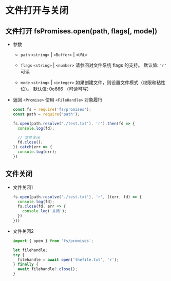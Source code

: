 # 文件打开与关闭

## 文件打开 fsPromises.open(path, flags[, mode])

+ 参数

  + `path` `<string>` | `<Buffer>` | `<URL>`

  + `flags` `<string>` | `<number>` 请参阅对文件系统 flags 的支持。 默认值: `'r'` 可读

  + `mode` `<string>` | `<integer>` 如果创建文件，则设置文件模式（权限和粘性位）。 默认值: 0o666 （可读可写）

+ 返回  `<Promise>` 使用 `<FileHandle>` 对象履行

  ```js
  const fs = require('fs/promises');
  const path = require('path');

  fs.open(path.resolve('./test.txt'), 'r').then(fd => {
    console.log(fd);

    // 文件关闭
    fd.close();
  }).catch(err => {
    console.log(err);
  })
  ```

## 文件关闭

+ 文件关闭1

  ```js
  fs.open(path.resolve('./test.txt'), 'r', ((err, fd) => {
    console.log(fd);
    fs.close(fd, err => {
      console.log('关闭');
    })
  }))
  ```

+ 文件关闭2

  ```js
  import { open } from 'fs/promises';

  let filehandle;
  try {
    filehandle = await open('thefile.txt', 'r');
  } finally {
    await filehandle?.close();
  }
  ```
